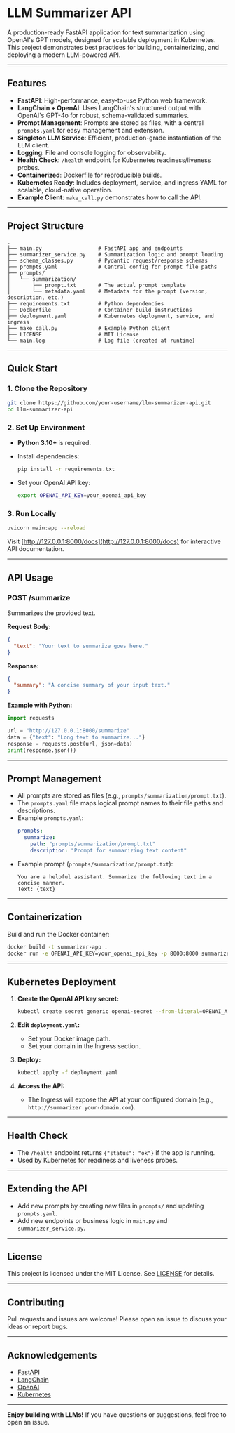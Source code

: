 # LLM Summarizer API

A production-ready FastAPI application for text summarization using OpenAI's GPT models, designed for scalable deployment in Kubernetes. This project demonstrates best practices for building, containerizing, and deploying a modern LLM-powered API.

---

## Features

- **FastAPI**: High-performance, easy-to-use Python web framework.
- **LangChain + OpenAI**: Uses LangChain's structured output with OpenAI's GPT-4o for robust, schema-validated summaries.
- **Prompt Management**: Prompts are stored as files, with a central `prompts.yaml` for easy management and extension.
- **Singleton LLM Service**: Efficient, production-grade instantiation of the LLM client.
- **Logging**: File and console logging for observability.
- **Health Check**: `/health` endpoint for Kubernetes readiness/liveness probes.
- **Containerized**: Dockerfile for reproducible builds.
- **Kubernetes Ready**: Includes deployment, service, and ingress YAML for scalable, cloud-native operation.
- **Example Client**: `make_call.py` demonstrates how to call the API.

---

## Project Structure

```
.
├── main.py                  # FastAPI app and endpoints
├── summarizer_service.py    # Summarization logic and prompt loading
├── schema_classes.py        # Pydantic request/response schemas
├── prompts.yaml             # Central config for prompt file paths
├── prompts/
│   └── summarization/
│       ├── prompt.txt       # The actual prompt template
│       └── metadata.yaml    # Metadata for the prompt (version, description, etc.)
├── requirements.txt         # Python dependencies
├── Dockerfile               # Container build instructions
├── deployment.yaml          # Kubernetes deployment, service, and ingress
├── make_call.py             # Example Python client
├── LICENSE                  # MIT License
└── main.log                 # Log file (created at runtime)
```

---

## Quick Start

### 1. Clone the Repository

```sh
git clone https://github.com/your-username/llm-summarizer-api.git
cd llm-summarizer-api
```

### 2. Set Up Environment

- **Python 3.10+** is required.
- Install dependencies:

  ```sh
  pip install -r requirements.txt
  ```

- Set your OpenAI API key:

  ```sh
  export OPENAI_API_KEY=your_openai_api_key
  ```

### 3. Run Locally

```sh
uvicorn main:app --reload
```

Visit [http://127.0.0.1:8000/docs](http://127.0.0.1:8000/docs) for interactive API documentation.

---

## API Usage

### **POST /summarize**

Summarizes the provided text.

**Request Body:**
```json
{
  "text": "Your text to summarize goes here."
}
```

**Response:**
```json
{
  "summary": "A concise summary of your input text."
}
```

**Example with Python:**
```python
import requests

url = "http://127.0.0.1:8000/summarize"
data = {"text": "Long text to summarize..."}
response = requests.post(url, json=data)
print(response.json())
```

---

## Prompt Management

- All prompts are stored as files (e.g., `prompts/summarization/prompt.txt`).
- The `prompts.yaml` file maps logical prompt names to their file paths and descriptions.
- Example `prompts.yaml`:
  ```yaml
  prompts:
    summarize:
      path: "prompts/summarization/prompt.txt"
      description: "Prompt for summarizing text content"
  ```
- Example prompt (`prompts/summarization/prompt.txt`):
  ```
  You are a helpful assistant. Summarize the following text in a concise manner.
  Text: {text}
  ```

---

## Containerization

Build and run the Docker container:

```sh
docker build -t summarizer-app .
docker run -e OPENAI_API_KEY=your_openai_api_key -p 8000:8000 summarizer-app
```

---

## Kubernetes Deployment

1. **Create the OpenAI API key secret:**
   ```sh
   kubectl create secret generic openai-secret --from-literal=OPENAI_API_KEY=your_openai_api_key
   ```

2. **Edit `deployment.yaml`:**
   - Set your Docker image path.
   - Set your domain in the Ingress section.

3. **Deploy:**
   ```sh
   kubectl apply -f deployment.yaml
   ```

4. **Access the API:**
   - The Ingress will expose the API at your configured domain (e.g., `http://summarizer.your-domain.com`).

---

## Health Check

- The `/health` endpoint returns `{"status": "ok"}` if the app is running.
- Used by Kubernetes for readiness and liveness probes.

---

## Extending the API

- Add new prompts by creating new files in `prompts/` and updating `prompts.yaml`.
- Add new endpoints or business logic in `main.py` and `summarizer_service.py`.

---

## License

This project is licensed under the MIT License. See [LICENSE](LICENSE) for details.

---

## Contributing

Pull requests and issues are welcome! Please open an issue to discuss your ideas or report bugs.

---

## Acknowledgements

- [FastAPI](https://fastapi.tiangolo.com/)
- [LangChain](https://python.langchain.com/)
- [OpenAI](https://platform.openai.com/)
- [Kubernetes](https://kubernetes.io/)

---

**Enjoy building with LLMs!** If you have questions or suggestions, feel free to open an issue. 